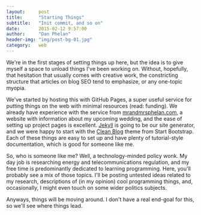 ```yaml
---
layout:     post
title:      "Starting Things"
subtitle:   "Init commit, and so on"
date:       2015-02-12 9:57:00
author:     "Dan Phelan"
header-img: "img/post-bg-01.jpg"
category:   web
---
```


We're in the first stages of setting things up here, but the idea is to give myself a space to unload things I've been working on. Without, hopefully, that hesitation that usually comes with creative work, the constricting structure that articles on blog SEO tend to emphasize, or any one-topic myopia.

We've started by hosting this with GitHub Pages, a super useful service for putting things on the web with minimal resources (read: funding). We already have experience with the service from [mrandmrsphelan.com](http://mrandmrsphelan.com), a website with information about my upcoming wedding, and the ease of setting up project pages is excellent. [Jekyll](http://jekyllrb.com/) is going to be our site generator, and we were happy to start with the [Clean Blog](https://github.com/IronSummitMedia/startbootstrap-clean-blog-jekyll) theme from Start Bootstrap. Each of these things are easy to set up and have plenty of tutorial-style documentation, which is good for someone like me.

So, who is someone like me? Well, a technology-minded policy wonk. My day job is researching energy and telecommunications regulation, and my free time is predominantly dedicated to learning programming. Here, you'll probably see a mix of those topics. I'll be posting untested ideas related to my research, descriptions of (in my opinion) cool programming things, and, occasionally, I might even touch on some wider politics subjects.

Anyways, things will be moving around. I don't have a real end-goal for this, so we'll see where things lead.
